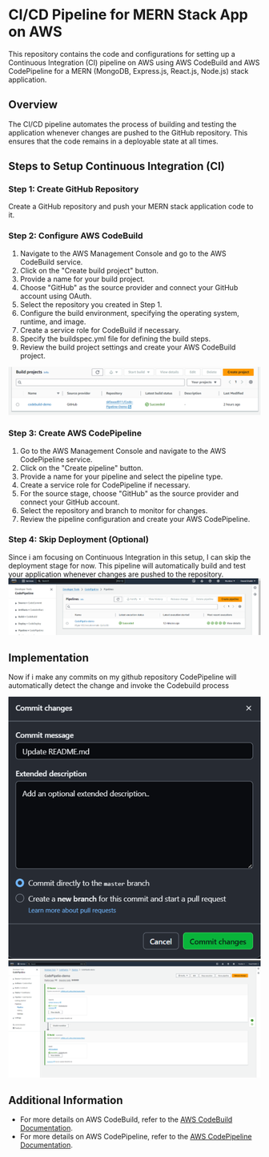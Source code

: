 # CI/CD Pipeline for MERN Stack App on AWS

This repository contains the code and configurations for setting up a Continuous Integration (CI) pipeline on AWS using AWS CodeBuild and AWS CodePipeline for a MERN (MongoDB, Express.js, React.js, Node.js) stack application.

## Overview

The CI/CD pipeline automates the process of building and testing the application whenever changes are pushed to the GitHub repository. This ensures that the code remains in a deployable state at all times.

## Steps to Setup Continuous Integration (CI)

### Step 1: Create GitHub Repository

Create a GitHub repository and push your MERN stack application code to it.

### Step 2: Configure AWS CodeBuild

1. Navigate to the AWS Management Console and go to the AWS CodeBuild service.
2. Click on the "Create build project" button.
3. Provide a name for your build project.
4. Choose "GitHub" as the source provider and connect your GitHub account using OAuth.
5. Select the repository you created in Step 1.
6. Configure the build environment, specifying the operating system, runtime, and image.
7. Create a service role for CodeBuild if necessary.
8. Specify the buildspec.yml file for defining the build steps.
9. Review the build project settings and create your AWS CodeBuild project.
      
  <img src="screenshots/Codebuild.png" alt="CodeBuild">

### Step 3: Create AWS CodePipeline

1. Go to the AWS Management Console and navigate to the AWS CodePipeline service.
2. Click on the "Create pipeline" button.
3. Provide a name for your pipeline and select the pipeline type.
4. Create a service role for CodePipeline if necessary.
5. For the source stage, choose "GitHub" as the source provider and connect your GitHub account.
6. Select the repository and branch to monitor for changes.
7. Review the pipeline configuration and create your AWS CodePipeline.

### Step 4: Skip Deployment (Optional)

Since i am  focusing on Continuous Integration in this setup, I can skip the deployment stage for now. This pipeline will automatically build and test your application whenever changes are pushed to the repository.
  <img src="screenshots/CodePipeline.png" alt="CodePipeline">

## Implementation 
Now if i make any commits on my github repository CodePipeline will automatically detect the change and invoke the Codebuild process

  <img src="screenshots/Commit.png" alt="Commit">
  <img src="screenshots/CodePipeline_Success.png" alt="CodePipeline_Success">
  
## Additional Information

- For more details on AWS CodeBuild, refer to the [AWS CodeBuild Documentation](https://docs.aws.amazon.com/codebuild/index.html).
- For more details on AWS CodePipeline, refer to the [AWS CodePipeline Documentation](https://docs.aws.amazon.com/codepipeline/index.html).

